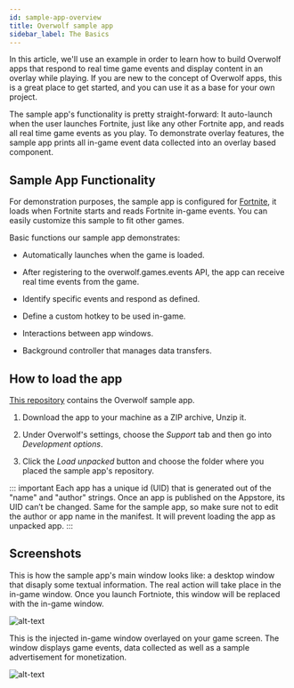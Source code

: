```yaml
---
id: sample-app-overview
title: Overwolf sample app
sidebar_label: The Basics
---
```


In this article, we'll use an example in order to learn how to build Overwolf apps that respond to real time game events and display content in an overlay while playing. If you are new to the concept of Overwolf apps, this is a great place to get started, and you can use it as a base for your own project.

The sample app's functionality is pretty straight-forward: It auto-launch when the user launches Fortnite, just like any other Fortnite app, and reads all real time game events as you play. To demonstrate overlay features, the sample app prints all in-game event data collected into an overlay based component.

## Sample App Functionality

For demonstration purposes, the sample app is configured for [Fortnite](https://www.epicgames.com/fortnite/en-US/download), it loads when Fortnite starts and reads Fortnite in-game events. You can easily customize this sample to fit other games.

Basic functions our sample app demonstrates:

* Automatically launches when the game is loaded.

* After registering to the overwolf.games.events API, the app can receive real time events from the game.

* Identify specific events and respond as defined.

* Define a custom hotkey to be used in-game.

* Interactions between app windows.

* Background controller that manages data transfers.

## How to load the app

[This repository](https://github.com/overwolf/sample-app) contains the Overwolf sample app.

1. Download the app to your machine as a ZIP archive, Unzip it.

2. Under Overwolf's settings, choose the *Support* tab and then go into *Development options*.

3. Click the *Load unpacked* button and choose the folder where you placed the sample app's repository.

::: important
Each app has a unique id (UID) that is generated out of the "name" and "author" strings. Once an app is published on the Appstore, its UID can’t be changed.
Same for the sample app, so make sure not to edit the author or app name in the manifest. It will prevent loading the app as unpacked app. 
:::

## Screenshots

This is how the sample app's main window looks like: a desktop window that disaply some textual information. The real action will take place in the in-game window.
Once you launch Fortniote, this window will be replaced with the in-game window.

![alt-text](assets/sample-app/desktop-window.png)

This is the injected in-game window overlayed on your game screen.  The window displays game events, data collected as well as a sample advertisement for monetization.

![alt-text](assets/sample-app/in-gmae-window.png)
